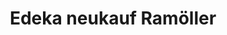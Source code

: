---
title: "Edeka neukauf Ramöller"
url: /kirchlengern/edeka-neukauf-ramoeller/
shop: Supermarkt
---